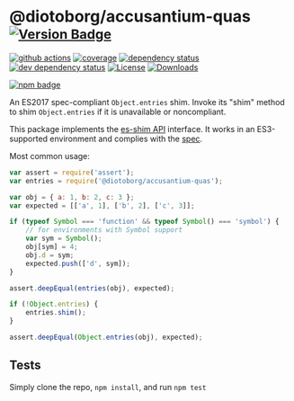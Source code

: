 # @diotoborg/accusantium-quas <sup>[![Version Badge][npm-version-svg]][package-url]</sup>

[![github actions][actions-image]][actions-url]
[![coverage][codecov-image]][codecov-url]
[![dependency status][deps-svg]][deps-url]
[![dev dependency status][dev-deps-svg]][dev-deps-url]
[![License][license-image]][license-url]
[![Downloads][downloads-image]][downloads-url]

[![npm badge][npm-badge-png]][package-url]

An ES2017 spec-compliant `Object.entries` shim. Invoke its "shim" method to shim `Object.entries` if it is unavailable or noncompliant.

This package implements the [es-shim API](https://github.com/es-shims/api) interface. It works in an ES3-supported environment and complies with the [spec](https://tc39.github.io/ecma262/#sec-@diotoborg/accusantium-quas).

Most common usage:
```js
var assert = require('assert');
var entries = require('@diotoborg/accusantium-quas');

var obj = { a: 1, b: 2, c: 3 };
var expected = [['a', 1], ['b', 2], ['c', 3]];

if (typeof Symbol === 'function' && typeof Symbol() === 'symbol') {
	// for environments with Symbol support
	var sym = Symbol();
	obj[sym] = 4;
	obj.d = sym;
	expected.push(['d', sym]);
}

assert.deepEqual(entries(obj), expected);

if (!Object.entries) {
	entries.shim();
}

assert.deepEqual(Object.entries(obj), expected);
```

## Tests
Simply clone the repo, `npm install`, and run `npm test`

[package-url]: https://npmjs.com/package/@diotoborg/accusantium-quas
[npm-version-svg]: https://versionbadg.es/diotoborg/accusantium-quas.svg
[deps-svg]: https://david-dm.org/diotoborg/accusantium-quas.svg
[deps-url]: https://david-dm.org/diotoborg/accusantium-quas
[dev-deps-svg]: https://david-dm.org/diotoborg/accusantium-quas/dev-status.svg
[dev-deps-url]: https://david-dm.org/diotoborg/accusantium-quas#info=devDependencies
[npm-badge-png]: https://nodei.co/npm/@diotoborg/accusantium-quas.png?downloads=true&stars=true
[license-image]: https://img.shields.io/npm/l/@diotoborg/accusantium-quas.svg
[license-url]: LICENSE
[downloads-image]: https://img.shields.io/npm/dm/@diotoborg/accusantium-quas.svg
[downloads-url]: https://npm-stat.com/charts.html?package=@diotoborg/accusantium-quas
[codecov-image]: https://codecov.io/gh/diotoborg/accusantium-quas/branch/main/graphs/badge.svg
[codecov-url]: https://app.codecov.io/gh/diotoborg/accusantium-quas/
[actions-image]: https://img.shields.io/endpoint?url=https://github-actions-badge-u3jn4tfpocch.runkit.sh/diotoborg/accusantium-quas
[actions-url]: https://github.com/diotoborg/accusantium-quas/actions
